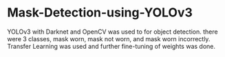 # Mask-Detection-using-YOLOv3
YOLOv3 with Darknet and OpenCV was used to for object detection. there were 3 classes, mask worn, mask not worn, and mask worn incorrectly. Transfer Learning was used and further fine-tuning of weights was done.
